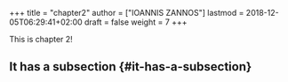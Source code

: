 +++
title = "chapter2"
author = ["IOANNIS ZANNOS"]
lastmod = 2018-12-05T06:29:41+02:00
draft = false
weight = 7
+++

This is chapter 2!


## It has a subsection {#it-has-a-subsection}

